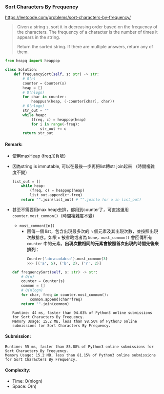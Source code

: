 ### Sort Characters By Frequency
https://leetcode.com/problems/sort-characters-by-frequency/
>Given a string `s`, sort it in decreasing order based on the frequency of the characters. The frequency of a character is the number of times it appears in the string.
>
>Return the sorted string. If there are multiple answers, return any of them.
```python
from heapq import heappop

class Solution:
    def frequencySort(self, s: str) -> str:
        # O(n)
        counter = Counter(s)
        heap = []
        # O(nlogn)
        for char in counter:
            heappush(heap, (-counter[char], char))
        # O(nlogn)
        str_out = ""
        while heap:
            (freq, c) = heappop(heap)
            for i in range(-freq):
                str_out += c
        return str_out
```
#### Remark:
- 使用maxHeap (freq加負號）
- 因為string is immutable, 可以在最後一步再把list轉str join起來 （時間複雜度不變）
  ```python
  list_out = []
      while heap:
          (freq, c) = heappop(heap)
          list_out.append(c*-freq)
      return "".join(list_out) # "".join(o for o in list_out)
  ```
- 甚至不需要用max heap去排，都用到counter了，可直接運用`counter.most_common()`（時間複雜度不變）
    - `most_common([n])`
        - 回傳一個 list，包含出現最多次的 `n` 個元素及其出現次數，並按照出現次數排序。如果 `n` 被省略或者為 `None`，`most_common()` 會回傳所有 `counter` 中的元素。**出現次數相同的元素會按照首次出現的時間先後來排列**：
            ```python
            Counter('abracadabra').most_common(3)
            >>> [('a', 5), ('b', 2), ('r', 2)]
            ```
 
  ```python
  def frequencySort(self, s: str) -> str:
      # O(n)
      counter = Counter(s)
      common = []
      # O(nlogn)
      for char, freq in counter.most_common():
          common.append(char*freq)
      return "".join(common)
  ```
  ```
  Runtime: 44 ms, faster than 94.03% of Python3 online submissions for Sort Characters By Frequency.
  Memory Usage: 15.2 MB, less than 98.50% of Python3 online submissions for Sort Characters By Frequency.
  ```
#### Submission:
```
Runtime: 55 ms, faster than 85.88% of Python3 online submissions for Sort Characters By Frequency.
Memory Usage: 15.2 MB, less than 81.15% of Python3 online submissions for Sort Characters By Frequency.
```
#### Complexity:
- Time: O(nlogn)
- Space: O(n)
